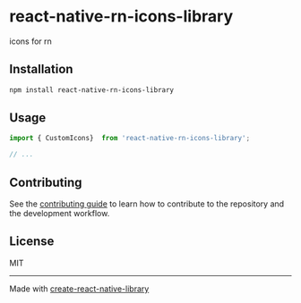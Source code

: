 # react-native-rn-icons-library

icons for rn

## Installation

```sh
npm install react-native-rn-icons-library
```

## Usage

```js
import { CustomIcons}  from 'react-native-rn-icons-library';

// ...


```

## Contributing

See the [contributing guide](CONTRIBUTING.md) to learn how to contribute to the repository and the development workflow.

## License

MIT

---

Made with [create-react-native-library](https://github.com/callstack/react-native-builder-bob)
